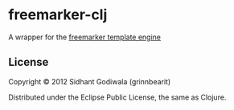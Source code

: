 # freemarker-clj

A wrapper for the [freemarker template engine](http://freemarker.sourceforge.net/)

## License

Copyright © 2012 Sidhant Godiwala (grinnbearit)

Distributed under the Eclipse Public License, the same as Clojure.
